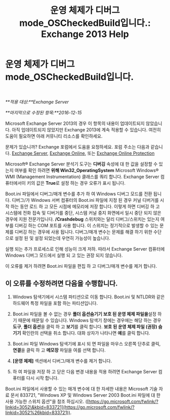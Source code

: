 ﻿---
title: '운영 체제가 디버그 mode_OSCheckedBuild입니다.: Exchange 2013 Help'
TOCTitle: 운영 체제가 디버그 mode_OSCheckedBuild입니다.
ms:assetid: 93a1380f-1388-494d-8f78-92dfefd069bd
ms:mtpsurl: https://technet.microsoft.com/ko-kr/library/ms.exch.setupreadiness.oscheckedbuild(v=EXCHG.150)
ms:contentKeyID: 50483691
ms.date: 05/22/2018
mtps_version: v=EXCHG.150
ms.translationtype: MT
---

# 운영 체제가 디버그 mode\_OSCheckedBuild입니다.

 

_**적용 대상:**Exchange Server_

_**마지막으로 수정된 항목:**2016-12-15_

Microsoft Exchange Server 2013의 경우 이 항목의 내용이 업데이트되지 않았습니다. 아직 업데이트되지 않았지만 Exchange 2013에 계속 적용할 수 있습니다. 여전히 도움이 필요하면 아래 커뮤니티 리소스를 확인하세요.

문제가 있습니까? Exchange 포럼에서 도움을 요청하세요. 포럼 주소는 다음과 같습니다. [Exchange Server](https://go.microsoft.com/fwlink/p/?linkid=60612), [Exchange Online](https://go.microsoft.com/fwlink/p/?linkid=267542), 또는 [Exchange Online Protection](https://go.microsoft.com/fwlink/p/?linkid=285351)

Microsoft® Exchange Server 분석기 도구는 **디버깅** 속성에 대 한 값을 설정할 수 있는지 여부를 확인 하려면 **위해 Win32\_OperatingSystem** Microsoft Windows® WMI (Management Instrumentation) 클래스를 쿼리 합니다. Exchange Server 컴퓨터에서이 키의 값은 **True**로 설정 하는 경우 오류가 표시 됩니다.

Boot.ini 파일에서 디버그/매개 변수를 추가 하 여 Windows 디버그 모드를 전환 됩니다. 디버그/가 Windows 서버 컴퓨터의 Boot.ini 파일에 지정 된 경우 커널 디버거를 시작 하는 동안 로드 하 고 모든 시점에 메모리에 저장 합니다. 이렇게 하면 디버깅 하 고 시스템에 전화 접속 및 디버거를 중단, 시스템 커널 중지 화면에서 일시 중단 되지 않은 경우에 지원 전문가입니다. **/Crashdebug** 스위치와는 달리 디버그/스위치는 있는지 여부를 디버깅 하는 COM 포트를 사용 합니다. 이 스위치는 정기적으로 발생할 수 있는 문제를 디버깅 하는 경우에 사용 됩니다. 디버그/매개 변수는 문제를 해결 하기 위한 수단으로 설정 된 및 설정 되었는데 우연히 가능성이 높습니다.

실행 되는 추가 프로세스로 인해 성능이 크게 저하. 따라서 Exchange Server 컴퓨터에 Windows 디버그 모드에서 실행 되 고 있는 권장 되지 않습니다.

이 오류를 제거 하려면 Boot.ini 파일을 편집 하 고 디버그/매개 변수를 제거 합니다.

## 이 오류를 수정하려면 다음을 수행합니다.

1.  Windows 탐색기에서 시스템 파티션으로 이동 합니다. Boot.ini 및 NTLDR와 같은 하드웨어 특정 파일을 포함 하는 파티션입니다.

2.  Boot.ini 파일을 볼 수 없는 경우 **폴더 옵션숨기기 보호 된 운영 체제 파일을**설정 하기 때문에 때문일 수 있습니다. Windows 탐색기 창에는 경우에는 해당 하는 경우 **도구**, **폴더 옵션**을 클릭 하 고 **보기**를 클릭 합니다. **보호 된 운영 체제 파일 (권장) 숨기기** 확인란의 선택을 취소 합니다. 대화 상자가 나타나면 **예**를 클릭 합니다.

3.  Boot.ini 파일 Windows 탐색기에 표시 되 면 파일을 마우스 오른쪽 단추로 클릭, **연결**을 클릭 하 고 **메모장** 파일을 여를 선택 합니다.

4.  **\[운영 체제\]** 섹션에서 디버그/매개 변수를 제거 합니다.

5.  하 여 파일을 저장 하 고 닫은 다음 변경 내용을 적용 하려면 Exchange Server 컴퓨터를 다시 시작 합니다.

Boot.ini 파일에서 사용할 수 있는 매개 변수에 대 한 자세한 내용은 Microsoft 기술 자료 문서 833721, "Windows XP 및 Windows Server 2003 Boot.ini 파일에 대 한 사용 가능한 스위치 옵션"을 참조 하십시오. ([https://go.microsoft.com/fwlink/?linkid=3052\&kbid=833721](https://go.microsoft.com/fwlink/?linkid=3052%26kbid=833721)).


